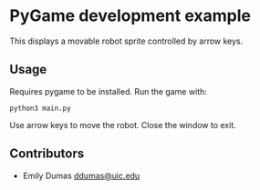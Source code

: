 # PyGame development example

This displays a movable robot sprite controlled by arrow keys.

## Usage

Requires pygame to be installed.  Run the game with:
```
python3 main.py
```

Use arrow keys to move the robot.  Close the window to exit.

## Contributors

* Emily Dumas <ddumas@uic.edu>
